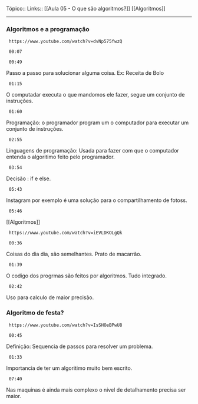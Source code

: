Tópico::
Links:: [[Aula 05 - O que são algoritmos?]] [[Algoritmos]]

---
### Algoritmos e a programação

```timestamp-url 
 https://www.youtube.com/watch?v=dvNp575fwzQ
 ```

```timestamp 
 00:07
 ```

```timestamp 
 00:49
 ```
Passo a passo para solucionar alguma coisa. Ex: Receita de Bolo

```timestamp 
 01:15
 ```
O computadar executa o que mandomos ele fazer, segue um conjunto de instruções.

```timestamp 
 01:60
 ```
Programação: o programador program um o computador para executar um conjunto de instruções.

```timestamp 
 02:55
 ```
Linguagens de programação: Usada para fazer com que o computador entenda o algoritimo feito pelo programador.

```timestamp 
 03:54
 ```
Decisão : if e else.

```timestamp 
 05:43
 ```
Instagram por exemplo é uma solução para o compartilhamento de fotoss.

```timestamp 
 05:46
 ```


[[Algoritmos]]

```timestamp-url 
 https://www.youtube.com/watch?v=iEVLDKOLgQk
 ```

```timestamp 
 00:36
 ```
 Coisas do dia dia, são semelhantes.
 Prato de macarrão.
 
```timestamp 
 01:39
 ```
O codigo dos progrmas são feitos  por algoritmos.
Tudo integrado.

```timestamp 
 02:42
 ```
Uso para calculo de maior precisão.

### Algoritmo de festa?

```timestamp-url 
 https://www.youtube.com/watch?v=IsSHOeBPwU8
 ```

```timestamp 
 00:45
 ```
Definição: Sequencia de passos para resolver um problema.

```timestamp 
 01:33
 ```
Importancia de ter um algoritimo muito bem escrito.

```timestamp 
 07:40
 ```
Nas maquinas é ainda mais complexo o nivel de detalhamento precisa ser maior.
